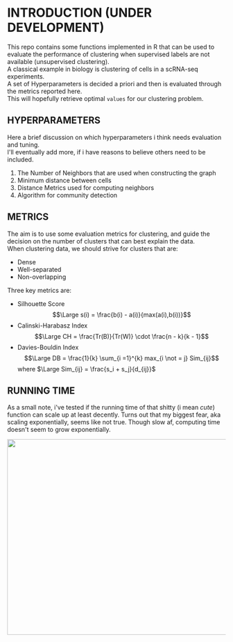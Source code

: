 # INTRODUCTION (UNDER DEVELOPMENT)

This repo contains some functions implemented in R that can be used to evaluate the performance of clustering when supervised labels are not available (unsupervised clustering).  
A classical example in biology is clustering of cells in a scRNA-seq experiments.  
A set of Hyperparameters is decided a priori and then is evaluated through the metrics reported here.  
This will hopefully retrieve optimal `values` for our clustering problem.

## HYPERPARAMETERS

Here a brief discussion on which hyperparameters i think needs evaluation and tuning.  
I'll eventually add more, if i have reasons to believe others need to be included.  

1. The Number of Neighbors that are used when constructing the graph
2. Minimum distance between cells
3. Distance Metrics used for computing neighbors
4. Algorithm for community detection

## METRICS

The aim is to use some evaluation metrics for clustering, and guide the decision on the number of clusters that can best explain the data.  
When clustering data, we should strive for clusters that are:
  - Dense  
  - Well-separated  
  - Non-overlapping  

Three key metrics are:
  - Silhouette Score  $$\Large s(i) = \frac{b(i) - a(i)}{max(a(i),b(i))}$$
  - Calinski-Harabasz Index  $$\Large CH = \frac{Tr(B)}{Tr(W)} \cdot \frac{n - k}{k - 1}$$
  - Davies-Bouldin Index $$\Large DB = \frac{1}{k} \sum_{i =1}^{k} max_{i \not = j} Sim_{ij}$$ where $\Large Sim_{ij} = \frac{s_i + s_j}{d_{ij}}$
  
  ## RUNNING TIME
  
As a small note, i've tested if the running time of that shitty (i mean *cute*) function can scale up at least decently. Turns out that my biggest fear, aka scaling exponentially, seems like not true. Though slow af, computing time doesn't seem to grow exponentially.

<p align="center">
  <img width="800" height="450" src="https://github.com/AndreaMariani-AM/Unsupervised_clustering_eval/tree/main/images/running_time.pdf">
</p>

